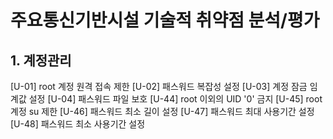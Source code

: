 # 주요통신기반시설 기술적 취약점 분석/평가

## 1. 계정관리
[U-01] root 계정 원격 접속 제한
[U-02] 패스워드 복잡성 설정
[U-03] 계정 잠금 임계값 설정
[U-04] 패스워드 파일 보호
[U-44] root 이외의 UID '0' 금지
[U-45] root 계정 su 제한
[U-46] 패스워드 최소 길이 설정
[U-47] 패스워드 최대 사용기간 설정
[U-48] 패스워드 최소 사용기간 설정
